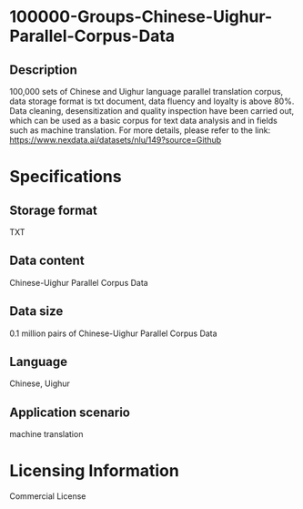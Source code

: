 # 100000-Groups-Chinese-Uighur-Parallel-Corpus-Data

## Description
100,000 sets of Chinese and Uighur language parallel translation corpus, data storage format is txt document, data fluency and loyalty is above 80%. Data cleaning, desensitization and quality inspection have been carried out, which can be used as a basic corpus for text data analysis and in fields such as machine translation.
For more details, please refer to the link: https://www.nexdata.ai/datasets/nlu/149?source=Github


# Specifications
## Storage format
TXT
## Data content
Chinese-Uighur Parallel Corpus Data
## Data size
0.1 million pairs of Chinese-Uighur Parallel Corpus Data
## Language
Chinese, Uighur
## Application scenario
machine translation
# Licensing Information
Commercial License
